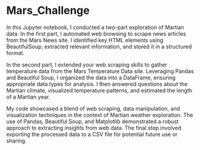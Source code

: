 # Mars_Challenge
In this Jupyter notebook, I conducted a two-part exploration of Martian data. In the first part, I automated web browsing to scrape news articles from the Mars News site. I identified key HTML elements using BeautifulSoup, extracted relevant information, and stored it in a structured format.

In the second part, I extended your web scraping skills to gather temperature data from the Mars Temperature Data site. Leveraging Pandas and Beautiful Soup, I organized the data into a DataFrame, ensuring appropriate data types for analysis. I then answered questions about the Martian climate, visualized temperature patterns, and estimated the length of a Martian year.

My code showcased a blend of web scraping, data manipulation, and visualization techniques in the context of Martian weather exploration. The use of Pandas, Beautiful Soup, and Matplotlib demonstrated a robust approach to extracting insights from web data. The final step involved exporting the processed data to a CSV file for potential future use or sharing.
